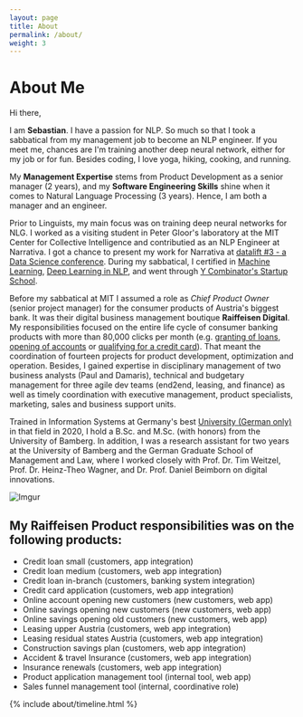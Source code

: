 ```yaml
---
layout: page
title: About
permalink: /about/
weight: 3
---
```


# **About Me**

Hi there, 

I am **Sebastian**. I have a passion for NLP. So much so that I took a sabbatical from my management job to become an NLP engineer. If you meet me, chances are I'm training another deep neural network, either for my job or for fun. Besides coding, I love yoga, hiking, cooking, and running. 

My **Management Expertise** stems from Product Development as a senior manager (2 years), and my **Software Engineering Skills** shine when it comes to Natural Language Processing (3 years). Hence, I am both a manager and an engineer.

Prior to Linguists, my main focus was on training deep neural networks for NLG. I worked as a visiting student in Peter Gloor's laboratory at the MIT Center for Collective Intelligence and contributied as an NLP Engineer at Narrativa. I got a chance to present my work for Narrativa at [datalift #3 - a Data Science conference](https://www.youtube.com/watch?v=myXANO-Mvo4). During my sabbatical, I certified in [Machine Learning](https://www.datacamp.com/statement-of-accomplishment/track/fcc43394ed8ce4a8b20daf705e4c3e976c6e028e), [Deep Learning in NLP](https://www.coursera.org/account/accomplishments/certificate/2N9ZQ8BVSG8H), and went through [Y Combinator's Startup School](https://www.startupschool.org/users/shWfuCCKk/certificate). 

Before my sabbatical at MIT I assumed a role as *Chief Product Owner* (senior project manager) for the consumer products of Austria's biggest bank. It was their digital business management boutique **Raiffeisen Digital**. My responsibilities focused on the entire life cycle of consumer banking products with more than 80,000 clicks per month (e.g. [granting of loans](https://www.raiffeisen.at/ooe/de/privatkunden/kredit-leasing/konsumkredit.html), [opening of accounts](https://www.raiffeisen.at/ooe/de/privatkunden/konto/girokonto.html) or [qualifying for a credit card](https://www.raiffeisen.at/ooe/de/privatkunden/karte/kreditkarte.html)). That meant the coordination of fourteen projects for product development, optimization and operation. Besides, I gained expertise in disciplinary management of two business analysts (Paul and Damaris), technical and budgetary management for three agile dev teams (end2end, leasing, and finance) as well as timely coordination with executive management, product specialists, marketing, sales and business support units.

Trained in Information Systems at Germany's best [University (German only)](https://www.uni-bamberg.de/presse/pm/artikel/che-masterbefragung-2020/) in that field in 2020, I hold a B.Sc. and M.Sc. (with honors) from the University of Bamberg. In addition, I was a research assistant for two years at the University of Bamberg and the German Graduate School of Management and Law, where I worked closely with Prof. Dr. Tim Weitzel, Prof. Dr. Heinz-Theo Wagner, and Dr. Prof. Daniel Beimborn on digital innovations.

![Imgur](https://i.imgur.com/m4jlWgEm.jpg)

## My Raiffeisen Product responsibilities was on the following products:

- Credit loan small (customers, app integration)
- Credit loan medium  (customers, web app integration)
- Credit loan in-branch (customers, banking system integration)
- Credit card application (customers, web app integration)
- Online account opening new customers (new customers, web app) 
- Online savings opening new customers (new customers, web app) 
- Online savings opening old customers (new customers, web app) 
- Leasing upper Austria (customers, web app integration)
- Leasing residual states Austria (customers, web app integration)
- Construction savings plan (customers, web app integration)
- Accident & travel Insurance (customers, web app integration)
- Insurance renewals (customers, web app integration)
- Product application management tool (internal tool, web app)
- Sales funnel management tool (internal, coordinative role)

<div class="row">
{% include about/timeline.html %}
</div>